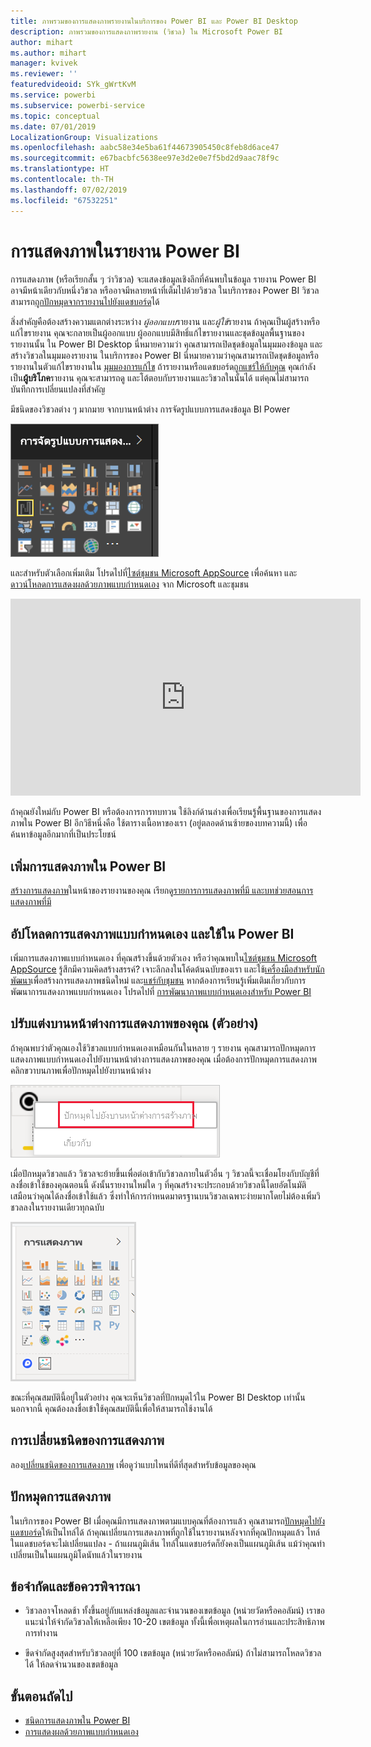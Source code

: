 ```yaml
---
title: ภาพรวมของการแสดงภาพรายงานในบริการของ Power BI และ Power BI Desktop
description: ภาพรวมของการแสดงภาพรายงาน (วิชวล) ใน Microsoft Power BI
author: mihart
ms.author: mihart
manager: kvivek
ms.reviewer: ''
featuredvideoid: SYk_gWrtKvM
ms.service: powerbi
ms.subservice: powerbi-service
ms.topic: conceptual
ms.date: 07/01/2019
LocalizationGroup: Visualizations
ms.openlocfilehash: aabc58e34e5ba61f44673905450c8feb8d6ace47
ms.sourcegitcommit: e67bacbfc5638ee97e3d2e0e7f5bd2d9aac78f9c
ms.translationtype: HT
ms.contentlocale: th-TH
ms.lasthandoff: 07/02/2019
ms.locfileid: "67532251"
---
```

# <a name="visualizations-in-power-bi-reports"></a>การแสดงภาพในรายงาน Power BI

การแสดงภาพ (หรือเรียกสั้น ๆ ว่าวิชวล) จะแสดงข้อมูลเชิงลึกที่ค้นพบในข้อมูล รายงาน Power BI อาจมีหน้าเดียวกับหนึ่งวิชวล หรืออาจมีหลายหน้าที่เต็มไปด้วยวิชวล ในบริการของ Power BI วิชวลสามารถ[ถูกปักหมุดจากรายงานไปยังแดชบอร์ด](../service-dashboard-pin-tile-from-report.md)ได้

สิ่งสำคัญคือต้องสร้างความแตกต่างระหว่าง *ผู้ออกแบบ*รายงาน และ*ผู้ใช้*รายงาน  ถ้าคุณเป็นผู้สร้างหรือแก้ไขรายงาน คุณจะกลายเป็นผู้ออกแบบ  ผู้ออกแบบมีสิทธิ์แก้ไขรายงานและชุดข้อมูลพื้นฐานของรายงานนั้น ใน Power BI Desktop นี่หมายความว่า คุณสามารถเปิดชุดข้อมูลในมุมมองข้อมูล และสร้างวิชวลในมุมมองรายงาน ในบริการของ Power BI นี่หมายความว่าคุณสามารถเปิดชุดข้อมูลหรือรายงานในตัวแก้ไขรายงานใน [มุมมองการแก้ไข](../consumer/end-user-reading-view.md) ถ้ารายงานหรือแดชบอร์ด[ถูกแชร์ให้กับคุณ](../consumer/end-user-shared-with-me.md) คุณกำลังเป็น**ผู้บริโภค**รายงาน คุณจะสามารถดู และโต้ตอบกับรายงานและวิชวลในนั้นได้ แต่คุณไม่สามารถบันทึกการเปลี่ยนแปลงที่สำคัญ

มีชนิดของวิชวลต่าง ๆ มากมาย จากบานหน้าต่าง การจัดรูปแบบการแสดงข้อมูล BI Power

![](media/power-bi-report-visualizations/power-bi-templates.png)

และสำหรับตัวเลือกเพิ่มเติม โปรดไปที่[ไซต์ชุมชน Microsoft AppSource](https://appsource.microsoft.com) เพื่อค้นหา และ[ดาวน์โหลด](https://appsource.microsoft.com/marketplace/apps?page=1&product=power-bi-visuals)[การแสดงผลด้วยภาพแบบกำหนดเอง](../developer/custom-visual-develop-tutorial.md) จาก Microsoft และชุมชน

<iframe width="560" height="315" src="https://www.youtube.com/embed/SYk_gWrtKvM?list=PL1N57mwBHtN0JFoKSR0n-tBkUJHeMP2cP" frameborder="0" allowfullscreen></iframe>


ถ้าคุณยังใหม่กับ Power BI หรือต้องการการทบทวน ใช้ลิงก์ด้านล่างเพื่อเรียนรู้พื้นฐานของการแสดงภาพใน Power BI  อีกวิธีหนึ่งคือ ใช้ตารางเนื้อหาของเรา (อยู่ตลอดด้านซ้ายของบทความนี้) เพื่อค้นหาข้อมูลอีกมากที่เป็นประโยชน์

## <a name="add-a-visualization-in-power-bi"></a>เพิ่มการแสดงภาพใน Power BI

[สร้างการแสดงภาพ](power-bi-report-add-visualizations-i.md)ในหน้าของรายงานของคุณ เรียกดู[รายการการแสดงภาพที่มี และบทช่วยสอนการแสดงภาพที่มี](power-bi-visualization-types-for-reports-and-q-and-a.md) 

## <a name="upload-a-custom-visualization-and-use-it-in-power-bi"></a>อัปโหลดการแสดงภาพแบบกำหนดเอง และใช้ใน Power BI

เพิ่มการแสดงภาพแบบกำหนดเอง ที่คุณสร้างขึ้นด้วยตัวเอง หรือว่าคุณพบใน[ไซต์ชุมชน Microsoft AppSource](https://appsource.microsoft.com/marketplace/apps?product=power-bi-visuals) รู้สึกมีความคิดสร้างสรรค์? เจาะลึกลงในโค้ดต้นฉบับของเรา และใช้[เครื่องมือสำหรับนักพัฒนา](../developer/custom-visual-develop-tutorial.md)เพื่อสร้างการแสดงภาพชนิดใหม่ และ[แชร์กับชุมชน](../developer/office-store.md) หากต้องการเรียนรู้เพิ่มเติมเกี่ยวกับการพัฒนาการแสดงภาพแบบกำหนดเอง โปรดไปที่ [การพัฒนาภาพแบบกำหนดเองสำหรับ Power BI](../developer/custom-visual-develop-tutorial.md)

## <a name="personalize-your-visualization-pane-preview"></a>ปรับแต่งบานหน้าต่างการแสดงภาพของคุณ (ตัวอย่าง)

ถ้าคุณพบว่าตัวคุณเองใช้วิชวลแบบกำหนดเองเหมือนกันในหลาย ๆ รายงาน คุณสามารถปักหมุดการแสดงภาพแบบกำหนดเองไปยังบานหน้าต่างการแสดงภาพของคุณ เมื่อต้องการปักหมุดการแสดงภาพ คลิกขวาบนภาพเพื่อปักหมุดไปยังบานหน้าต่าง

![ปักหมุดไปยังบานหน้าต่างการแสดงภาพ](media/power-bi-report-visualizations/power-bi-pin-custom-visual-option.png)

เมื่อปักหมุดวิชวลแล้ว วิชวลจะย้ายขึ้นเพื่อต่อเข้ากับวิชวลภายในตัวอื่น ๆ วิชวลนี้จะเชื่อมโยงกับบัญชีที่ลงชื่อเข้าใช้ของคุณตอนนี้ ดังนั้นรายงานใหม่ใด ๆ ที่คุณสร้างจะประกอบด้วยวิชวลนี้โดยอัตโนมัติ เสมือนว่าคุณได้ลงชื่อเข้าใช้แล้ว ซึ่งทำให้การกำหนดมาตรฐานบนวิชวลเฉพาะง่ายมากโดยไม่ต้องเพิ่มวิชวลลงในรายงานเดียวทุกฉบับ

![บานหน้าต่างการแสดงภาพที่ปรับแต่งแล้ว](media/power-bi-report-visualizations/power-bi-personalized-visualization-pane.png)

ขณะที่คุณสมบัตินี้อยู่ในตัวอย่าง คุณจะเห็นวิชวลที่ปักหมุดไว้ใน Power BI Desktop เท่านั้น นอกจากนี้ คุณต้องลงชื่อเข้าใช้คุณสมบัตินี้เพื่อให้สามารถใช้งานได้

## <a name="change-the-visualization-type"></a>การเปลี่ยนชนิดของการแสดงภาพ

ลอง[เปลี่ยนชนิดของการแสดงภาพ](power-bi-report-change-visualization-type.md) เพื่อดูว่าแบบไหนที่ดีที่สุดสำหรับข้อมูลของคุณ

## <a name="pin-the-visualization"></a>ปักหมุดการแสดงภาพ

ในบริการของ Power BI เมื่อคุณมีการแสดงภาพตามแบบคุณที่ต้องการแล้ว คุณสามารถ[ปักหมุดไปยังแดชบอร์ด](../service-dashboard-pin-tile-from-report.md)ให้เป็นไทล์ได้ ถ้าคุณเปลี่ยนการแสดงภาพที่ถูกใช้ในรายงานหลังจากที่คุณปักหมุดแล้ว ไทล์ในแดชบอร์ดจะไม่เปลี่ยนแปลง - ถ้าแผนภูมิเส้น ไทล์ในแดชบอร์ดก็ยังคงเป็นแผนภูมิเส้น แม้ว่าคุณทำเปลี่ยนเป็นในแผนภูมิโดนัทแล้วในรายงาน

## <a name="limitations-and-considerations"></a>ข้อจำกัดและข้อควรพิจารณา
- วิชวลอาจโหลดช้า ทั้งขึ้นอยู่กับแหล่งข้อมูลและจำนวนของเขตข้อมูล (หน่วยวัดหรือคอลัมน์)  เราขอแนะนำให้จำกัดวิชวลให้เหลือเพียง 10-20 เขตข้อมูล ทั้งนี้เพื่อเหตุผลในการอ่านและประสิทธิภาพการทำงาน 

- ขีดจำกัดสูงสุดสำหรับวิชวลอยู่ที่ 100 เขตข้อมูล (หน่วยวัดหรือคอลัมน์) ถ้าไม่สามารถโหลดวิชวลได้ ให้ลดจำนวนของเขตข้อมูล   

## <a name="next-steps"></a>ขั้นตอนถัดไป

* [ชนิดการแสดงภาพใน Power BI](power-bi-visualization-types-for-reports-and-q-and-a.md)
* [การแสดงผลด้วยภาพแบบกำหนดเอง](../power-bi-custom-visuals.md)
